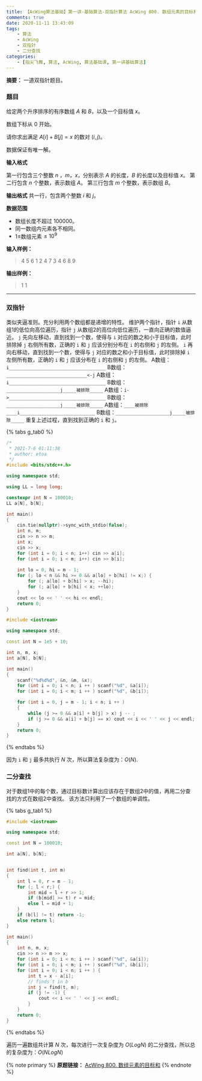 ```yaml
---
title: 【AcWing算法基础】第一讲-基础算法-双指针算法 AcWing 800. 数组元素的目标和
comments: true
date: 2020-11-11 13:43:09
tags:
    - 算法
    - AcWing
    - 双指针
    - 二分查找
categories:
    - [指尖飞舞, 算法, AcWing, 算法基础课, 第一讲基础算法]
---
```

__摘要：__
一道双指针题目。
<!--more-->

### 题目
给定两个升序排序的有序数组 $A$ 和 $B$，以及一个目标值 $x$。

数组下标从 $0$ 开始。

请你求出满足 $A[i] + B[j] = x$ 的数对 $(i, j)$。

数据保证有唯一解。

__输入格式__

第一行包含三个整数 $n$ ，$m$，$x$，分别表示 $A$ 的长度，$B$ 的长度以及目标值 $x$。
第二行包含 $n$ 个整数，表示数组 $A$。
第三行包含 $m$ 个整数，表示数组 $B$。

__输出格式__
共一行，包含两个整数 $i$ 和 $j$。

__数据范围__
+ 数组长度不超过 $100000$。
+ 同一数组内元素各不相同。
+ $1≤$数组元素$≤10^9$

__输入样例：__
> 4 5 6
> 1 2 4 7
> 3 4 6 8 9

__输出样例：__
> 1 1

___

### 双指针
类似夹逼准则。充分利用两个数组都是递增的特性。
维护两个指针，指针 `i` 从数组1的低位向高位遍历，指针 `j` 从数组2的高位向低位遍历，一直向正确的数值逼近。
`j` 先向左移动，直到找到一个数，使得与 `i` 对应的数之和小于目标值，此时排除掉 `j` 右侧所有数，正确的 `i` 和 `j` 应该分别分布在 `i` 的右侧和 `j` 的左侧。
`i` 再向右移动，直到找到一个数，使得与 `j` 对应的数之和小于目标值，此时排除掉 `i` 左侧所有数，正确的 `i` 和 `j` 应该分布在 `i` 的右侧和 `j` 的左侧。
A数组：`i____________________________________`
B数组：`______________________________<-j`
A数组：`i____________________________________`
B数组：`____________________j_____被排除_____`
A数组：`i->____________________________________`
B数组：`____________________j_____被排除_____`
A数组：`____被排除____i____________________________`
B数组：`____________________j_____被排除_____`
重复上述过程，直到找到正确的 `i` 和 `j`。

{% tabs g_tab0 %}
<!-- tab C++ -->
```C++
/*
 * 2021-7-6 01:11:38
 * author: etoa
 */
#include <bits/stdc++.h>

using namespace std;

using LL = long long;

constexpr int N = 100010;
LL a[N], b[N];

int main()
{
    cin.tie(nullptr)->sync_with_stdio(false);
    int n, m;
    cin >> n >> m;
    int x;
    cin >> x;
    for (int i = 0; i < n; i++) cin >> a[i];
    for (int i = 0; i < m; i++) cin >> b[i];
    
    int lo = 0, hi = m - 1;
    for (; lo < n && hi >= 0 && a[lo] + b[hi] != x;) {
        for (; a[lo] + b[hi] > x; --hi);
        for (; a[lo] + b[hi] < x; ++lo);
    }
    cout << lo << ' ' << hi << endl;
    return 0;
}
```
<!-- endtab -->

<!-- tab C++ -->
```C++
#include <iostream>

using namespace std;

const int N = 1e5 + 10;

int n, m, x;
int a[N], b[N];

int main()
{
    scanf("%d%d%d", &n, &m, &x);
    for (int i = 0; i < n; i ++ ) scanf("%d", &a[i]);
    for (int i = 0; i < m; i ++ ) scanf("%d", &b[i]);

    for (int i = 0, j = m - 1; i < n; i ++ )
    {
        while (j >= 0 && a[i] + b[j] > x) j -- ;
        if (j >= 0 && a[i] + b[j] == x) cout << i << ' ' << j << endl;
    }
    return 0;
}
```
<!-- endtab -->
{% endtabs %}

因为 `i` 和 `j` 最多共执行 $N$ 次，所以算法复杂度为：$O(N)$.

### 二分查找

对于数组1中的每个数，通过目标数计算出应该存在于数组2中的值，再用二分查找的方式在数组2中查找。
该方法只利用了一个数组的单调性。

{% tabs g_tab1 %}
<!-- tab C++ -->
```C++
#include <iostream>

using namespace std;

const int N = 100010;

int a[N], b[N];


int find(int t, int m)
{
    int l = 0, r = m - 1;
    for (; l < r;) {
        int mid = l + r >> 1;
        if (b[mid] >= t) r = mid;
        else l = mid + 1;
    }
    if (b[l] != t) return -1;
    else return l;
}

int main()
{
    int n, m, x;
    cin >> n >> m >> x;
    for (int i = 0; i < n; i ++ ) scanf("%d", &a[i]);
    for (int i = 0; i < m; i ++ ) scanf("%d", &b[i]);
    for (int i = 0; i < n; i ++ ) {
        int t = x - a[i];
        // finds t in b
        int j = find(t, m);
        if (j != -1) {
            cout << i << ' ' << j << endl;
        }
    }
    return 0;
}
```
<!-- endtab -->
{% endtabs %}

遍历一遍数组共计算 $N$ 次，每次进行一次复杂度为 $O(LogN)$ 的二分查找，所以总的复杂度为：$O(NLogN)$

{% note primary %}
__原题链接：__ [AcWing 800. 数组元素的目标和](https://www.acwing.com/problem/content/description/802/)
{% endnote %}
